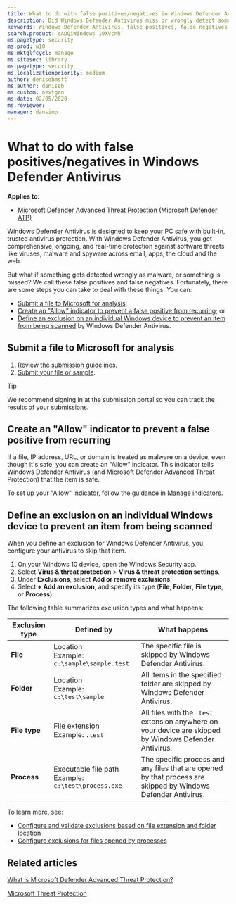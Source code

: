 ```yaml
---
title: What to do with false positives/negatives in Windows Defender Antivirus 
description: Did Windows Defender Antivirus miss or wrongly detect something? Find out what you can do.
keywords: Windows Defender Antivirus, false positives, false negatives, exclusions
search.product: eADQiWindows 10XVcnh
ms.pagetype: security
ms.prod: w10
ms.mktglfcycl: manage
ms.sitesec: library
ms.pagetype: security
ms.localizationpriority: medium
author: denisebmsft
ms.author: deniseb
ms.custom: nextgen
ms.date: 02/05/2020
ms.reviewer: 
manager: dansimp
---
```


# What to do with false positives/negatives in Windows Defender Antivirus

**Applies to:**

- [Microsoft Defender Advanced Threat Protection (Microsoft Defender ATP)](https://go.microsoft.com/fwlink/p/?linkid=2069559)

Windows Defender Antivirus is designed to keep your PC safe with built-in, trusted antivirus protection. With Windows Defender Antivirus, you get comprehensive, ongoing, and real-time protection against software threats like viruses, malware and spyware across email, apps, the cloud and the web. 

But what if something gets detected wrongly as malware, or something is missed? We call these false positives and false negatives. Fortunately, there are some steps you can take to deal with these things. You can:
- [Submit a file to Microsoft for analysis](#submit-a-file-to-microsoft-for-analysis);
- [Create an "Allow" indicator to prevent a false positive from recurring](#create-an-allow-indicator-to-prevent-a-false-positive-from-recurring); or 
- [Define an exclusion on an individual Windows device to prevent an item from being scanned](#define-an-exclusion-on-an-individual-windows-device-to-prevent-an-item-from-being-scanned) by Windows Defender Antivirus.

## Submit a file to Microsoft for analysis

1. Review the [submission guidelines](../intelligence/submission-guide.md).
2. [Submit your file or sample](https://www.microsoft.com/wdsi/filesubmission). 

> [!TIP]
> We recommend signing in at the submission portal so you can track the results of your submissions.

## Create an "Allow" indicator to prevent a false positive from recurring

If a file, IP address, URL, or domain is treated as malware on a device, even though it's safe, you can create an "Allow" indicator. This indicator tells Windows Defender Antivirus (and Microsoft Defender Advanced Threat Protection) that the item is safe.

To set up your "Allow" indicator, follow the guidance in [Manage indicators](https://docs.microsoft.com/windows/security/threat-protection/microsoft-defender-atp/manage-indicators).

## Define an exclusion on an individual Windows device to prevent an item from being scanned

When you define an exclusion for Windows Defender Antivirus, you configure your antivirus to skip that item. 

1. On your Windows 10 device, open the Windows Security app.
2. Select **Virus & threat protection** > **Virus & threat protection settings**.
3. Under **Exclusions**, select **Add or remove exclusions**.
4. Select **+ Add an exclusion**, and specify its type (**File**, **Folder**, **File type**, or **Process**).

The following table summarizes exclusion types and what happens:

|Exclusion type  |Defined by  |What happens  |
|---------|---------|---------|
|**File** |Location <br/>Example: `c:\sample\sample.test` |The specific file is skipped by Windows Defender Antivirus. |
|**Folder**    |Location <br/>Example: `c:\test\sample`       |All items in the specified folder are skipped by Windows Defender Antivirus.         |
|**File type**   |File extension <br/>Example: `.test` |All files with the `.test` extension anywhere on your device are skipped by Windows Defender Antivirus.         |
|**Process**     |Executable file path <br>Example: `c:\test\process.exe`         |The specific process and any files that are opened by that process are skipped by Windows Defender Antivirus.         |

To learn more, see: 
- [Configure and validate exclusions based on file extension and folder location](https://docs.microsoft.com/windows/security/threat-protection/windows-defender-antivirus/configure-extension-file-exclusions-windows-defender-antivirus) 
- [Configure exclusions for files opened by processes](https://docs.microsoft.com/windows/security/threat-protection/windows-defender-antivirus/configure-process-opened-file-exclusions-windows-defender-antivirus)

## Related articles

[What is Microsoft Defender Advanced Threat Protection?](https://docs.microsoft.com/windows/security/threat-protection/microsoft-defender-atp/microsoft-defender-advanced-threat-protection)

[Microsoft Threat Protection](https://docs.microsoft.com/microsoft-365/security/mtp/microsoft-threat-protection)